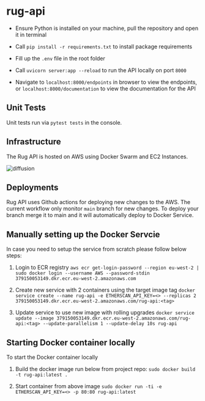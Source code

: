 # rug-api

- Ensure Python is installed on your machine, pull the repository and open it in terminal

- Call `pip install -r requirements.txt` to install package requirements

- Fill up the `.env` file in the root folder

- Call `uvicorn server:app --reload` to run the API locally on port `8000`

- Navigate to `localhost:8000/endpoints` in browser to view the endpoints, or `localhost:8000/documentation` to view the documentation for the API

## Unit Tests

Unit tests run via `pytest tests` in the console.


## Infrastructure
The Rug API is hosted on AWS using Docker Swarm and EC2 Instances.

![diffusion](https://github.com/diffusion-io/rug-api/assets/13097984/29335812-6ec4-44e9-8589-884c5622091d)


## Deployments
Rug API uses Github actions for deploying new changes to the AWS. The current workflow only monitor `main` branch for new changes. To deploy your branch merge it to main and it will automatically deploy to Docker Service.

## Manually setting up the Docker Servcie
In case you need to setup the service from scratch please follow below steps:
1. Login to ECR registry
```aws ecr get-login-password --region eu-west-2 | sudo docker login --username AWS --password-stdin 379150053149.dkr.ecr.eu-west-2.amazonaws.com```

2. Create new service with 2 containers using the target image tag
```docker service create --name rug-api -e ETHERSCAN_API_KEY=<> --replicas 2 379150053149.dkr.ecr.eu-west-2.amazonaws.com/rug-api:<tag>```


3. Update service to use new image with rolling upgrades
```docker service update --image 379150053149.dkr.ecr.eu-west-2.amazonaws.com/rug-api:<tag> --update-parallelism 1 --update-delay 10s rug-api```


## Starting Docker container locally
To start the Docker container locally
1. Build the docker image run below from project repo:
``` sudo docker build -t rug-api:latest . ```

2. Start container from above image
``` sudo docker run -ti -e ETHERSCAN_API_KEY=<> -p 80:80 rug-api:latest ```

